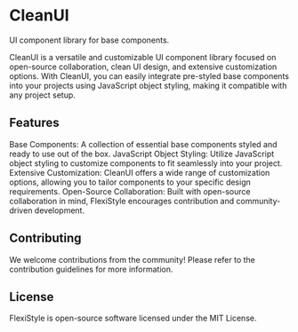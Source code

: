 # CleanUI
UI component library for base components.

CleanUI is a versatile and customizable UI component library focused on open-source collaboration, clean UI design, and extensive customization options. With CleanUI, you can easily integrate pre-styled base components into your projects using JavaScript object styling, making it compatible with any project setup.

## Features
Base Components: A collection of essential base components styled and ready to use out of the box.
JavaScript Object Styling: Utilize JavaScript object styling to customize components to fit seamlessly into your project.
Extensive Customization: CleanUI offers a wide range of customization options, allowing you to tailor components to your specific design requirements.
Open-Source Collaboration: Built with open-source collaboration in mind, FlexiStyle encourages contribution and community-driven development.

## Contributing
We welcome contributions from the community! Please refer to the contribution guidelines for more information.

## License
FlexiStyle is open-source software licensed under the MIT License.
